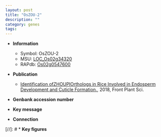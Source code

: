```yaml
---
layout: post
title: "OsZOU-2"
description: ""
category: genes
tags: 
---
```


* **Information**  
    + Symbol: OsZOU-2  
    + MSU: [LOC_Os02g34320](http://rice.plantbiology.msu.edu/cgi-bin/ORF_infopage.cgi?orf=LOC_Os02g34320)  
    + RAPdb: [Os02g0547600](http://rapdb.dna.affrc.go.jp/viewer/gbrowse_details/irgsp1?name=Os02g0547600)  

* **Publication**  
    + [Identification ofZHOUPIOrthologs in Rice Involved in Endosperm Development and Cuticle Formation.](http://www.ncbi.nlm.nih.gov/pubmed?term=Identification+ofZHOUPIOrthologs+in+Rice+Involved+in+Endosperm+Development+and+Cuticle+Formation.%5BTitle%5D), 2018, Front Plant Sci.

* **Genbank accession number**  

* **Key message**  

* **Connection**  

[//]: # * **Key figures**  


